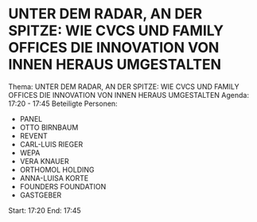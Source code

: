 # UNTER DEM RADAR, AN DER SPITZE: WIE CVCS UND FAMILY OFFICES DIE INNOVATION VON INNEN HERAUS UMGESTALTEN
Thema: UNTER DEM RADAR, AN DER SPITZE: WIE CVCS UND FAMILY OFFICES DIE INNOVATION VON INNEN HERAUS UMGESTALTEN
Agenda: 17:20 - 17:45
Beteiligte Personen:
- PANEL
- OTTO BIRNBAUM
- REVENT
- CARL-LUIS RIEGER
- WEPA
- VERA KNAUER
- ORTHOMOL HOLDING
- ANNA-LUISA KORTE
- FOUNDERS FOUNDATION
- GASTGEBER

Start: 17:20
End: 17:45
